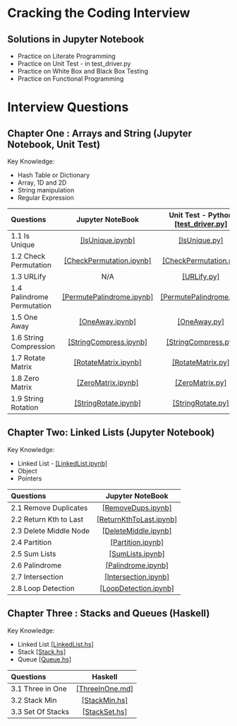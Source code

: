 # Cracking the Coding Interview 
## Solutions in Jupyter Notebook
- Practice on Literate Programming
- Practice on Unit Test - in test_driver.py
- Practice on White Box and Black Box Testing
- Practice on Functional Programming
# Interview Questions
## Chapter One : Arrays and String (Jupyter Notebook, Unit Test)
Key Knowledge:
- Hash Table or Dictionary
- Array, 1D and 2D
- String manipulation
- Regular Expression

| Questions | Jupyter NoteBook | Unit Test - Python [[test_driver.py]](https://github.com/cd155/Cracking_Coding_Interview/blob/master/01_ArrayAndString/Python/test_driver.py) | 
| :---        |:----:|    :----:   | 
| 1.1 Is Unique | [[IsUnique.ipynb]](https://github.com/cd155/Cracking_Coding_Interview/blob/master/01_ArrayAndString/Notebook/IsUnique.ipynb) | [[IsUnique.py]](https://github.com/cd155/Cracking_Coding_Interview/blob/master/01_ArrayAndString/Python/IsUnique.py) |
| 1.2 Check Permutation | [[CheckPermutation.ipynb]](https://github.com/cd155/Cracking_Coding_Interview/blob/master/01_ArrayAndString/Notebook/CheckPermutation.ipynb) | [[CheckPermutation.py]](https://github.com/cd155/Cracking_Coding_Interview/blob/master/01_ArrayAndString/Python/CheckPermutation.py) |
| 1.3 URLify | N/A | [[URLify.py]](https://github.com/cd155/Cracking_Coding_Interview/blob/master/01_ArrayAndString/Python/URLify.py) |
| 1.4 Palindrome Permutation | [[PermutePalindrome.ipynb]](https://github.com/cd155/Cracking_Coding_Interview/blob/master/01_ArrayAndString/Notebook/PermutePalindrome.ipynb) | [[PermutePalindrome.py]](https://github.com/cd155/Cracking_Coding_Interview/blob/master/01_ArrayAndString/Python/PermutePalindrome.py) |
| 1.5 One Away | [[OneAway.ipynb]](https://github.com/cd155/Cracking_Coding_Interview/blob/master/01_ArrayAndString/Notebook/OneAway.ipynb) | [[OneAway.py]](https://github.com/cd155/Cracking_Coding_Interview/blob/master/01_ArrayAndString/Python/OneAway.py) |
| 1.6 String Compression | [[StringCompress.ipynb]](https://github.com/cd155/Cracking_Coding_Interview/blob/master/01_ArrayAndString/Notebook/StringCompress.ipynb) | [[StringCompress.py]](https://github.com/cd155/Cracking_Coding_Interview/blob/master/01_ArrayAndString/Python/StringCompress.py) |
| 1.7 Rotate Matrix | [[RotateMatrix.ipynb]](https://github.com/cd155/Cracking_Coding_Interview/blob/master/01_ArrayAndString/Notebook/RotateMatrix.ipynb) | [[RotateMatrix.py]](https://github.com/cd155/Cracking_Coding_Interview/blob/master/01_ArrayAndString/Python/RotateMatrix.py) |
| 1.8 Zero Matrix | [[ZeroMatrix.ipynb]](https://github.com/cd155/Cracking_Coding_Interview/blob/master/01_ArrayAndString/Notebook/ZeroMatrix.ipynb) | [[ZeroMatrix.py]](https://github.com/cd155/Cracking_Coding_Interview/blob/master/01_ArrayAndString/Python/ZeroMatrix.py) |
| 1.9 String Rotation | [[StringRotate.ipynb]](https://github.com/cd155/Cracking_Coding_Interview/blob/master/01_ArrayAndString/Notebook/StringRotate.ipynb) | [[StringRotate.py]](https://github.com/cd155/Cracking_Coding_Interview/blob/master/01_ArrayAndString/Python/StringRotate.py) |

## Chapter Two: Linked Lists (Jupyter Notebook)
Key Knowledge:
- Linked List - [[LinkedList.ipynb]](https://github.com/cd155/Cracking_Coding_Interview/blob/master/02_LinkedList/LinkedList.ipynb)
- Object
- Pointers

| Questions | Jupyter NoteBook |
| :---        |:----:|
| 2.1 Remove Duplicates | [[RemoveDups.ipynb]](https://github.com/cd155/Cracking_Coding_Interview/blob/master/02_LinkedList/RemoveDups.ipynb) |
| 2.2 Return Kth to Last | [[ReturnKthToLast.ipynb]](https://github.com/cd155/Cracking_Coding_Interview/blob/master/02_LinkedList/ReturnKthToLast.ipynb) |
| 2.3 Delete Middle Node | [[DeleteMiddle.ipynb]](https://github.com/cd155/Cracking_Coding_Interview/blob/master/02_LinkedList/DeleteMiddle.ipynb) |
| 2.4 Partition | [[Partition.ipynb]](https://github.com/cd155/Cracking_Coding_Interview/blob/master/02_LinkedList/Partition.ipynb) |
| 2.5 Sum Lists | [[SumLists.ipynb]](https://github.com/cd155/Cracking_Coding_Interview/blob/master/02_LinkedList/SumLists.ipynb) |
| 2.6 Palindrome | [[Palindrome.ipynb]](https://github.com/cd155/Cracking_Coding_Interview/blob/master/02_LinkedList/Palindrome.ipynb) |
| 2.7 Intersection | [[Intersection.ipynb]](https://github.com/cd155/Cracking_Coding_Interview/blob/master/02_LinkedList/Intersection.ipynb) |
| 2.8 Loop Detection | [[LoopDetection.ipynb]](https://github.com/cd155/Cracking_Coding_Interview/blob/master/02_LinkedList/LoopDetection.ipynb) |

## Chapter Three : Stacks and Queues (Haskell)
Key Knowledge:
- Linked List [[LinkedList.hs]](https://github.com/cd155/Cracking_Coding_Interview/blob/master/StackAndQueue/Structure/LinkedList.hs)
- Stack [[Stack.hs]](https://github.com/cd155/Cracking_Coding_Interview/blob/master/StackAndQueue/Structure/Stack.hs)
- Queue [[Queue.hs]](https://github.com/cd155/Cracking_Coding_Interview/blob/master/StackAndQueue/Structure/Queue.hs)

| Questions | Haskell |
| :---        |:----:|
| 3.1 Three in One | [[ThreeInOne.md]](https://github.com/cd155/Cracking_Coding_Interview/blob/master/StackAndQueue/ThreeInOne.md) |
| 3.2 Stack Min | [[StackMin.hs]](https://github.com/cd155/Cracking_Coding_Interview/blob/master/StackAndQueue/StackMin.hs) |
| 3.3 Set Of Stacks | [[StackSet.hs]](https://github.com/cd155/Cracking_Coding_Interview/blob/master/StackAndQueue/StackSet.hs) |
